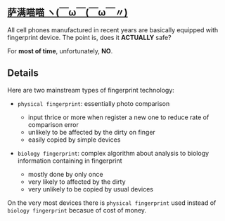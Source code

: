 ## [萨满喵喵 ヽ(￣ω￣(￣ω￣〃)](https://emlvirus.github.io/)

All cell phones manufactured in recent years are basically equipped with fingerprint device. The point is, does it **ACTUALLY** safe?

For **most of time**, unfortunately, **NO**.

## Details

Here are two mainstream types of fingerprint technology:

* `physical fingerprint`: essentially photo comparison

    * input thrice or more when register a new one to reduce rate of comparison error
    * unlikely to be affected by the dirty on finger
    * easily copied by simple devices

* `biology fingerprint`: complex algorithm about analysis to biology information containing in fingerprint
    * mostly done by only once
    * very likely to affected by the dirty
    * very unlikely to be copied by usual devices

On the very most devices there is `physical fingerprint` used instead of `biology fingerprint` becasue of cost of money.
